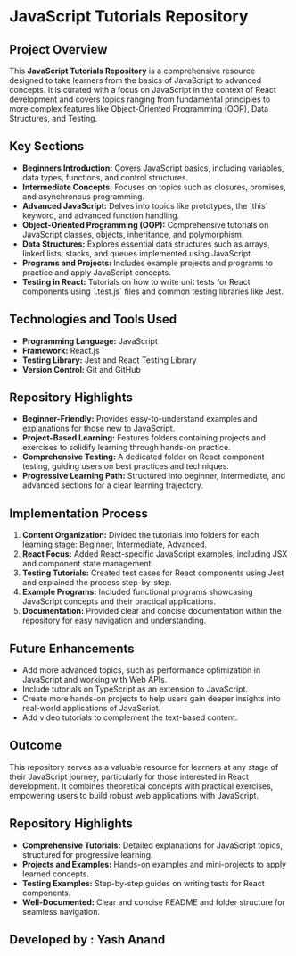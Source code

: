 <h1>JavaScript Tutorials Repository</h1>

   <h2>Project Overview</h2>
    <p>
        This <strong>JavaScript Tutorials Repository</strong> is a comprehensive resource designed to take learners from the basics of JavaScript to advanced concepts. 
        It is curated with a focus on JavaScript in the context of React development and covers topics ranging from fundamental principles to more complex features like 
        Object-Oriented Programming (OOP), Data Structures, and Testing.
    </p>

  <h2>Key Sections</h2>
    <ul>
        <li><strong>Beginners Introduction:</strong> Covers JavaScript basics, including variables, data types, functions, and control structures.</li>
        <li><strong>Intermediate Concepts:</strong> Focuses on topics such as closures, promises, and asynchronous programming.</li>
        <li><strong>Advanced JavaScript:</strong> Delves into topics like prototypes, the `this` keyword, and advanced function handling.</li>
        <li><strong>Object-Oriented Programming (OOP):</strong> Comprehensive tutorials on JavaScript classes, objects, inheritance, and polymorphism.</li>
        <li><strong>Data Structures:</strong> Explores essential data structures such as arrays, linked lists, stacks, and queues implemented using JavaScript.</li>
        <li><strong>Programs and Projects:</strong> Includes example projects and programs to practice and apply JavaScript concepts.</li>
        <li><strong>Testing in React:</strong> Tutorials on how to write unit tests for React components using `.test.js` files and common testing libraries like Jest.</li>
    </ul>
    <h2>Technologies and Tools Used</h2>
    <ul>
        <li><strong>Programming Language:</strong> JavaScript</li>
        <li><strong>Framework:</strong> React.js</li>
        <li><strong>Testing Library:</strong> Jest and React Testing Library</li>
        <li><strong>Version Control:</strong> Git and GitHub</li>
    </ul>
    <h2>Repository Highlights</h2>
    <ul>
        <li><strong>Beginner-Friendly:</strong> Provides easy-to-understand examples and explanations for those new to JavaScript.</li>
        <li><strong>Project-Based Learning:</strong> Features folders containing projects and exercises to solidify learning through hands-on practice.</li>
        <li><strong>Comprehensive Testing:</strong> A dedicated folder on React component testing, guiding users on best practices and techniques.</li>
        <li><strong>Progressive Learning Path:</strong> Structured into beginner, intermediate, and advanced sections for a clear learning trajectory.</li>
    </ul>
    <h2>Implementation Process</h2>
    <ol>
        <li><strong>Content Organization:</strong> Divided the tutorials into folders for each learning stage: Beginner, Intermediate, Advanced.</li>
        <li><strong>React Focus:</strong> Added React-specific JavaScript examples, including JSX and component state management.</li>
        <li><strong>Testing Tutorials:</strong> Created test cases for React components using Jest and explained the process step-by-step.</li>
        <li><strong>Example Programs:</strong> Included functional programs showcasing JavaScript concepts and their practical applications.</li>
        <li><strong>Documentation:</strong> Provided clear and concise documentation within the repository for easy navigation and understanding.</li>
    </ol>
    <h2>Future Enhancements</h2>
    <ul>
        <li>Add more advanced topics, such as performance optimization in JavaScript and working with Web APIs.</li>
        <li>Include tutorials on TypeScript as an extension to JavaScript.</li>
        <li>Create more hands-on projects to help users gain deeper insights into real-world applications of JavaScript.</li>
        <li>Add video tutorials to complement the text-based content.</li>
    </ul>
    <h2>Outcome</h2>
    <p>
        This repository serves as a valuable resource for learners at any stage of their JavaScript journey, particularly for those interested in React development. 
        It combines theoretical concepts with practical exercises, empowering users to build robust web applications with JavaScript.
    </p>
    <h2>Repository Highlights</h2>
    <ul>
        <li><strong>Comprehensive Tutorials:</strong> Detailed explanations for JavaScript topics, structured for progressive learning.</li>
        <li><strong>Projects and Examples:</strong> Hands-on examples and mini-projects to apply learned concepts.</li>
        <li><strong>Testing Examples:</strong> Step-by-step guides on writing tests for React components.</li>
        <li><strong>Well-Documented:</strong> Clear and concise README and folder structure for seamless navigation.</li>
    </ul>

  <h2>Developed by : Yash Anand</h2>
